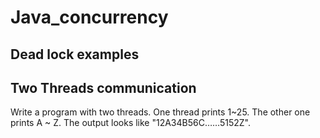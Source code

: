 # Java_concurrency

## Dead lock examples

## Two Threads communication
Write a program with two threads. One thread prints 1~25. The other one prints A ~ Z. The output looks like "12A34B56C……5152Z".
